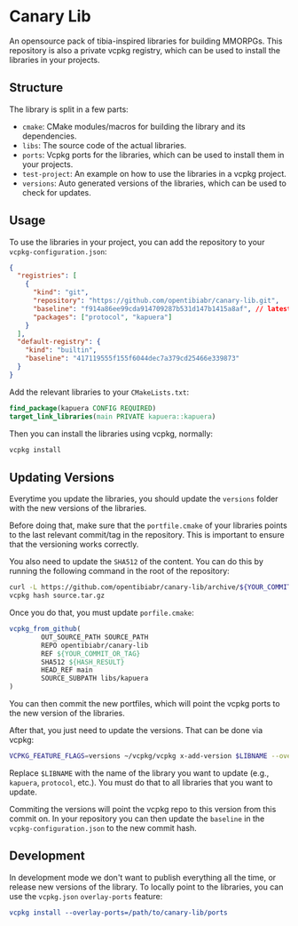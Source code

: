 # Canary Lib

An opensource pack of tibia-inspired libraries for building MMORPGs.
This repository is also a private vcpkg registry, which can be used to install the libraries in your projects.

## Structure

The library is split in a few parts:

* `cmake`: CMake modules/macros for building the library and its dependencies.
* `libs`: The source code of the actual libraries.
* `ports`: Vcpkg ports for the libraries, which can be used to install them in your projects.
* `test-project`: An example on how to use the libraries in a vcpkg project.
* `versions`: Auto generated versions of the libraries, which can be used to check for updates.

## Usage

To use the libraries in your project, you can add the repository to your `vcpkg-configuration.json`:
```json
{
  "registries": [
    {
      "kind": "git",
      "repository": "https://github.com/opentibiabr/canary-lib.git",
      "baseline": "f914a86ee99cda914709287b531d147b1415a8af", // latest commit hash
      "packages": ["protocol", "kapuera"]
    }
  ],
  "default-registry": {
    "kind": "builtin",
    "baseline": "417119555f155f6044dec7a379cd25466e339873"
  }
}
```

Add the relevant libraries to your `CMakeLists.txt`:
```cmake
find_package(kapuera CONFIG REQUIRED)
target_link_libraries(main PRIVATE kapuera::kapuera)
```

Then you can install the libraries using vcpkg, normally:
```bash
vcpkg install
```

## Updating Versions

Everytime you update the libraries, you should update the `versions` folder with the new versions of the libraries.

Before doing that, make sure that the `portfile.cmake` of your libraries points to the last relevant commit/tag in the repository.
This is important to ensure that the versioning works correctly.

You also need to update the `SHA512` of the content.
You can do this by running the following command in the root of the repository:
```bash
curl -L https://github.com/opentibiabr/canary-lib/archive/${YOUR_COMMIT_OR_TAG}.tar.gz -o source.tar.gz
vcpkg hash source.tar.gz
```

Once you do that, you must update `porfile.cmake`:
```cmake
vcpkg_from_github(
        OUT_SOURCE_PATH SOURCE_PATH
        REPO opentibiabr/canary-lib
        REF ${YOUR_COMMIT_OR_TAG}
        SHA512 ${HASH_RESULT}
        HEAD_REF main
        SOURCE_SUBPATH libs/kapuera
)
```

You can then commit the new portfiles, which will point the vcpkg ports to the new version of the libraries.

After that, you just need to update the versions.
That can be done via vcpkg:
```bash
VCPKG_FEATURE_FLAGS=versions ~/vcpkg/vcpkg x-add-version $LIBNAME --overlay-ports=ports --vcpkg-root=$(pwd) --overwrite-version
```

Replace `$LIBNAME` with the name of the library you want to update (e.g., `kapuera`, `protocol`, etc.).
You must do that to all libraries that you want to update.

Commiting the versions will point the vcpkg repo to this version from this commit on.
In your repository you can then update the `baseline` in the `vcpkg-configuration.json` to the new commit hash.

## Development

In development mode we don't want to publish everything all the time, or release new versions of the library.
To locally point to the libraries, you can use the `vcpkg.json` `overlay-ports` feature:
```cmake
vcpkg install --overlay-ports=/path/to/canary-lib/ports
```